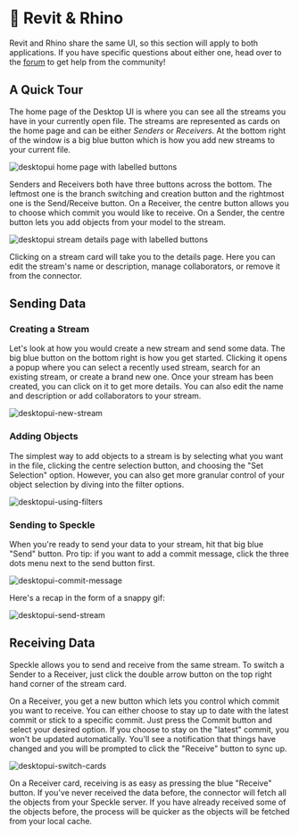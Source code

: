 # 🔌 Revit & Rhino

Revit and Rhino share the same UI, so this section will apply to both applications. If you have specific questions about either one, head over to the [forum](https://discourse.speckle.works/) to get help from the community!

## A Quick Tour

The home page of the Desktop UI is where you can see all the streams you have in your currently open file. The streams are represented as cards on the home page and can be either _Senders_ or _Receivers_. At the bottom right of the window is a big blue button which is how you add new streams to your current file.

![desktopui home page with labelled buttons](https://user-images.githubusercontent.com/7717434/107382404-badd7f80-6ae7-11eb-9941-2265b1cc5748.png)

Senders and Receivers both have three buttons across the bottom. The leftmost one is the branch switching and creation button and the rightmost one is the Send/Receive button. On a Receiver, the centre button allows you to choose which commit you would like to receive. On a Sender, the centre button lets you add objects from your model to the stream.

![desktopui stream details page with labelled buttons](https://user-images.githubusercontent.com/7717434/107384024-7e128800-6ae9-11eb-8e2d-76dec6f54b03.png)

Clicking on a stream card will take you to the details page. Here you can edit the stream's name or description, manage collaborators, or remove it from the connector.

## Sending Data

### Creating a Stream

Let's look at how you would create a new stream and send some data. The big blue button on the bottom right is how you get started. Clicking it opens a popup where you can select a recently used stream, search for an existing stream, or create a brand new one. Once your stream has been created, you can click on it to get more details. You can also edit the name and description or add collaborators to your stream.

![desktopui-new-stream](https://user-images.githubusercontent.com/7717434/106741747-08ec1200-6614-11eb-9162-829670899da9.gif)

### Adding Objects

The simplest way to add objects to a stream is by selecting what you want in the file, clicking the centre selection button, and choosing the "Set Selection" option. However, you can also get more granular control of your object selection by diving into the filter options.

![desktopui-using-filters](https://user-images.githubusercontent.com/7717434/106741137-35ebf500-6613-11eb-84b7-0ceb721a28cb.gif)

### Sending to Speckle

When you're ready to send your data to your stream, hit that big blue "Send" button. Pro tip: if you want to add a commit message, click the three dots menu next to the send button first.

![desktopui-commit-message](https://user-images.githubusercontent.com/7717434/106741155-3c7a6c80-6613-11eb-8273-ef59e7261ceb.gif)

Here's a recap in the form of a snappy gif:

![desktopui-send-stream](https://user-images.githubusercontent.com/7717434/106739196-c248e880-6610-11eb-8cc5-01216cc980b1.gif)

## Receiving Data

Speckle allows you to send and receive from the same stream. To switch a Sender to a Receiver, just click the double arrow button on the top right hand corner of the stream card.

On a Receiver, you get a new button which lets you control which commit you want to receive. You can either choose to stay up to date with the latest commit or stick to a specific commit. Just press the Commit button and select your desired option. If you choose to stay on the "latest" commit, you won't be updated automatically. You'll see a notification that things have changed and you will be prompted to click the "Receive" button to sync up.

![desktopui-switch-cards](https://user-images.githubusercontent.com/7717434/106739209-c5dc6f80-6610-11eb-8625-01b19240c612.gif)

On a Receiver card, receiving is as easy as pressing the blue "Receive" button. If you've never received the data before, the connector will fetch all the objects from your Speckle server. If you have already received some of the objects before, the process will be quicker as the objects will be fetched from your local cache.
